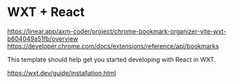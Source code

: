 # WXT + React

https://linear.app/axm-coder/project/chrome-bookmark-organizer-vite-wxt-b604049a51fb/overview
https://developer.chrome.com/docs/extensions/reference/api/bookmarks

This template should help get you started developing with React in WXT.

https://wxt.dev/guide/installation.html
